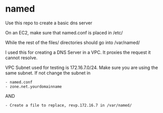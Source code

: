 named
=====

Use this repo to create a basic dns server

On an EC2, make sure that named.conf is placed in /etc/

While the rest of the files/ directories should go into /var/named/ 

I used this for creating a DNS Server in a VPC. It proxies the request it cannot resolve. 

VPC Subnet used for testing is 172.16.7.0/24. Make sure you are using the same subnet. If not change the subnet in 

	- named.conf
	- zone.net.yourdomainname

AND

	- Create a file to replace, revp.172.16.7 in /var/named/ 
